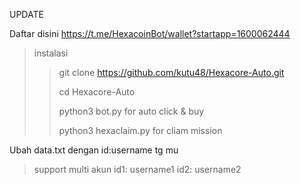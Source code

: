UPDATE


Daftar disini https://t.me/HexacoinBot/wallet?startapp=1600062444

>instalasi
>> git clone https://github.com/kutu48/Hexacore-Auto.git
>> 
>> cd Hexacore-Auto
>> 
>> python3 bot.py for auto click & buy
>> 
>> python3 hexaclaim.py for cliam mission

Ubah data.txt dengan id:username tg mu
>support multi akun
>id1: username1
>id2: username2
